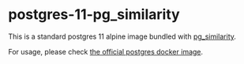 # postgres-11-pg_similarity

This is a standard postgres 11 alpine image bundled with [pg_similarity](https://github.com/eulerto/pg_similarity).

For usage, please check [the official postgres docker image](https://hub.docker.com/_/postgres/).
